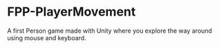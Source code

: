 # FPP-PlayerMovement

A first Person game made with Unity where you explore the way around using mouse and keyboard.
